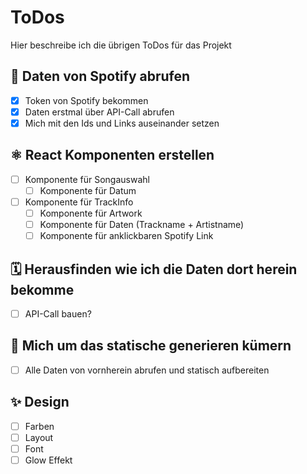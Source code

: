 # ToDos

Hier beschreibe ich die übrigen ToDos für das Projekt

## 💽 Daten von Spotify abrufen

- [X] Token von Spotify bekommen
- [X] Daten erstmal über API-Call abrufen
- [X] Mich mit den Ids und Links auseinander setzen

## ⚛️ React Komponenten erstellen

- [ ] Komponente für Songauswahl
  - [ ] Komponente für Datum
- [ ] Komponente für TrackInfo
  - [ ] Komponente für Artwork
  - [ ] Komponente für Daten (Trackname + Artistname)
  - [ ] Komponente für anklickbaren Spotify Link

## 🗓️ Herausfinden wie ich die Daten dort herein bekomme

- [ ] API-Call bauen?

## 📃 Mich um das statische generieren kümern

- [ ] Alle Daten von vornherein abrufen und statisch aufbereiten

## ✨ Design 

- [ ] Farben
- [ ] Layout
- [ ] Font
- [ ] Glow Effekt
